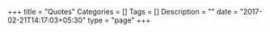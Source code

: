 +++
title = "Quotes"
Categories = []
Tags = []
Description = ""
date = "2017-02-21T14:17:03+05:30"
type = "page"
+++

